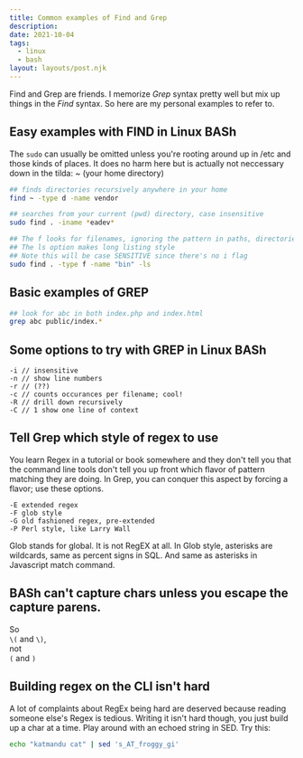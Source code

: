 ```yaml
---
title: Common examples of Find and Grep
description:
date: 2021-10-04
tags:
  - linux
  - bash
layout: layouts/post.njk
---
```


Find and Grep are friends. I memorize *Grep* syntax pretty well but mix up things in the *Find* syntax. So here are my personal examples to refer to.  

## Easy examples with FIND in Linux BASh

The `sudo` can usually be omitted unless you're rooting around up in /etc and those kinds of places.  It does no harm here but is actually not neccessary down in the tilda: ~ (your home directory)

```bash
## finds directories recursively anywhere in your home
find ~ -type d -name vendor

## searches from your current (pwd) directory, case insensitive
sudo find . -iname *eadev*

## The f looks for filenames, ignoring the pattern in paths, directories
## The ls option makes long listing style
## Note this will be case SENSITIVE since there's no i flag
sudo find . -type f -name "bin" -ls
```


## Basic examples of GREP

``` bash
## look for abc in both index.php and index.html
grep abc public/index.* 
```

## Some options to try with GREP in Linux BASh

``` bash/0
-i // insensitive
-n // show line numbers
-r // (??)
-c // counts occurances per filename; cool!
-R // drill down recursively
-C // 1 show one line of context
```


## Tell Grep which style of regex to use

You learn Regex in a tutorial or book somewhere and they don't tell you that the command line tools don't tell you up front which flavor of pattern matching they are doing. 
In Grep, you can conquer this aspect by forcing a flavor; use these options.

```
-E extended regex
-F glob style 
-G old fashioned regex, pre-extended
-P Perl style, like Larry Wall
```

Glob stands for global. It is not RegEX at all.  In Glob style, asterisks are wildcards, same as percent signs in SQL. And same as asterisks in Javascript match command.

## BASh can't capture chars unless you escape the capture parens.

So  
`\(` and `\)`,  
not  
`(` and `)`  

## Building regex on the CLI isn't hard

A lot of complaints about RegEx being hard are deserved because reading someone else's Regex is tedious.  Writing it isn't hard though, you just build up a char at a time. Play around with an echoed string in SED. Try this:
``` bash
echo "katmandu cat" | sed 's_AT_froggy_gi'
```

